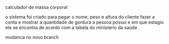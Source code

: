 calculador de massa corporal 



o sistema foi criado para pegar o nome, peso e altura do cliente fazer a conta e mostrar
a quantidade de gordura a pessoa possui e em que estagio ele se encontra de acordo com a tabela
do ministerio da saúde .

mudanca no novo branch